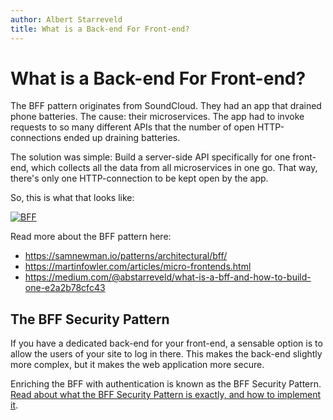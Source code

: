 ```yaml
---
author: Albert Starreveld
title: What is a Back-end For Front-end?
---
```

# What is a Back-end For Front-end?

The BFF pattern originates from SoundCloud. They had an app that drained phone batteries. The cause: their microservices. The app had to invoke requests to so many different APIs that the number of open HTTP-connections ended up draining batteries.

The solution was simple: Build a server-side API specifically for one front-end, which collects all the data from all microservices in one go. That way, there's only one HTTP-connection to be kept open by the app.

So, this is what that looks like:

[![BFF](https://miro.medium.com/v2/resize:fit:640/format:webp/1*D-Cq29GSEVCl8skJUuW3Ug.png)](https://martinfowler.com/articles/micro-frontends.html)

Read more about the BFF pattern here:
* https://samnewman.io/patterns/architectural/bff/
* https://martinfowler.com/articles/micro-frontends.html
* https://medium.com/@abstarreveld/what-is-a-bff-and-how-to-build-one-e2a2b78cfc43

## The BFF Security Pattern
If you have a dedicated back-end for your front-end, a sensable option is to allow the users of your site to log in there. This makes the back-end slightly more complex, but it makes the web application more secure.

Enriching the BFF with authentication is known as the BFF Security Pattern. [Read about what the BFF Security Pattern is exactly, and how to implement it](/concepts/bff-security-pattern/).